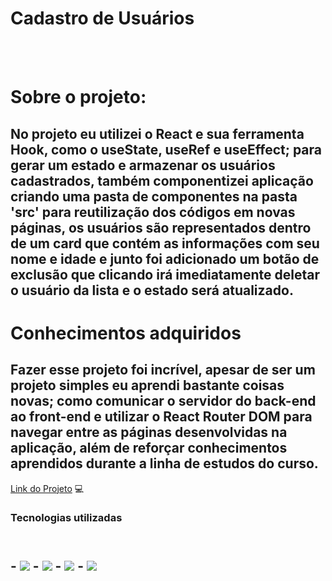 <h1> Cadastro de Usuários </h1>
<br>
<br>

<h1> Sobre o projeto:</h1>
<h2>No projeto eu utilizei o React e sua ferramenta Hook, como o useState, useRef e useEffect; para gerar um estado e armazenar os usuários cadastrados,
também componentizei  aplicação criando uma pasta de componentes na pasta 'src' para reutilização dos códigos em novas páginas, os usuários são representados dentro de um card que contém as informações com seu nome e idade e junto
foi adicionado um botão de exclusão que clicando irá imediatamente deletar o usuário da lista e o estado será atualizado.
<br>
<h1> Conhecimentos adquiridos </h1>
<h2> Fazer esse projeto foi incrível, apesar de ser um projeto simples eu aprendi bastante coisas novas; como comunicar o servidor do back-end ao front-end e utilizar o React Router DOM para navegar entre as páginas desenvolvidas na aplicação,
além de reforçar conhecimentos aprendidos durante a linha de estudos do curso.</h2>
<a href="https://first-react-project-8szo.vercel.app/">Link do Projeto<a/></h2>  💻
<h3> Tecnologias utilizadas <h2>
<br>
- <img src="https://img.shields.io/badge/JavaScript-F7DF1E?style=for-the-badge&logo=javascript&logoColor=black"/>
- <img src="https://img.shields.io/badge/React-20232A?style=for-the-badge&logo=react&logoColor=61DAFB"/>
- <img src="https://img.shields.io/badge/Node.js-43853D?style=for-the-badge&logo=node.js&logoColor=white"/>
- <img src="https://img.shields.io/badge/styled--components-DB7093?style=for-the-badge&logo=styled-components&logoColor=white"/>
